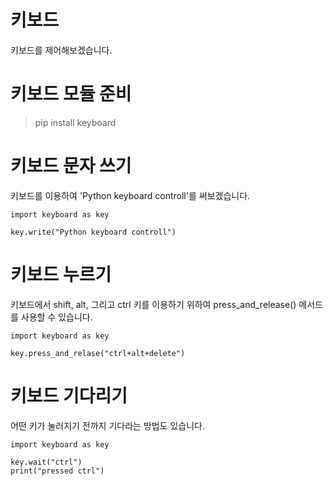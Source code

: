 # 키보드
키보드를 제어해보겠습니다.

# 키보드 모듈 준비
> pip install keyboard

# 키보드 문자 쓰기
키보드를 이용하여 'Python keyboard controll'를 써보겠습니다.

```
import keyboard as key

key.write("Python keyboard controll")
```

# 키보드 누르기
키보드에서 shift, alt, 그리고 ctrl 키를 이용하기 위하여 press_and_release() 메서드를 사용할 수 있습니다.

```
import keyboard as key

key.press_and_relase("ctrl+alt+delete")
```

# 키보드 기다리기
어떤 키가 눌러지기 전까지 기다라는 방법도 있습니다.

```
import keyboard as key

key.wait("ctrl")
print("pressed ctrl")
```
